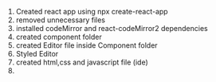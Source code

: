 
1. Created react app using npx create-react-app
2. removed unnecessary files
3. installed codeMirror and react-codeMirror2 dependencies
4. created component folder
5. created Editor file inside Component folder
6. Styled Editor
7. created html,css and javascript file (ide)
8.